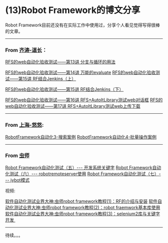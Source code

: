 # (13)Robot Framework的博文分享

Robot Framework目前还没有在实际工作中使用过，分享个人看见觉得写得很棒的文章。

------

### From [齐涛-道长](http://my.csdn.net/tulituqi)：



[RFS的web自动化验收测试——第13讲 分支与循环的用法](http://blog.csdn.net/tulituqi/article/details/8038923)

[RFS的web自动化验收测试——第14讲 万能的evaluate](http://blog.csdn.net/tulituqi/article/details/10124559)
[RFS的web自动化验收测试——第15讲 RF结合Jenkins（上）](http://blog.csdn.net/tulituqi/article/details/17846463)

[RFS的web自动化验收测试——第15讲 RF结合Jenkins（下）](http://blog.csdn.net/tulituqi/article/details/17882973)

[RFS的web自动化验收测试——第16讲 RFS+AutoItLibrary测试web对话框](http://blog.csdn.net/tulituqi/article/details/21871247)
[RFS的web自动化验收测试——第17讲 RFS+AutoItLibrary测试web上传下载](http://blog.csdn.net/tulituqi/article/details/21888059)

------

### From [上海-悠悠](http://www.cnblogs.com/yoyoketang/):



[RobotFramework自动化3-搜索案例](http://www.cnblogs.com/yoyoketang/p/6188435.html)
[RobotFramework自动化4-批量操作案例](http://www.cnblogs.com/yoyoketang/p/6188444.html)

------

### From [虫师](http://www.cnblogs.com/fnng/)



[Robot Framework自动化测试（五）--- 开发系统关键字](http://www.cnblogs.com/fnng/p/4261293.html)
[Robot Framework自动化测试（六）--- robotremoteserver使用](http://www.cnblogs.com/fnng/p/4960697.html)
[Robot Framework自动化测试（七）--- jybot模式](http://www.cnblogs.com/fnng/p/5323053.html)

视频:

[软件自动化测试业界大神:虫师robot framework教程(1)：RF的介绍与安装](https://www.bilibili.com/video/av10984462/)
[软件自动化测试业界大神:虫师robot framework教程(2)：robot fraemwork基本库使用](https://www.bilibili.com/video/av10984464/)
[软件自动化测试业界大神:虫师robot framework教程(3)：selenium2库与关键字开发 ](https://www.bilibili.com/video/av10984461/)

------

待续。。。